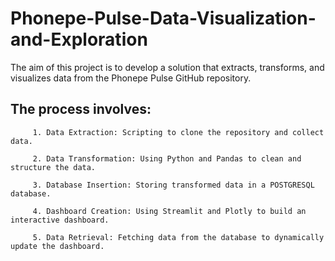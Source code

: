 # Phonepe-Pulse-Data-Visualization-and-Exploration

The aim of this project is to develop a solution that extracts, transforms, and visualizes data from the Phonepe Pulse GitHub repository.

## The process involves:

         1. Data Extraction: Scripting to clone the repository and collect data.
          
         2. Data Transformation: Using Python and Pandas to clean and structure the data.
          
         3. Database Insertion: Storing transformed data in a POSTGRESQL database.
          
         4. Dashboard Creation: Using Streamlit and Plotly to build an interactive dashboard.
          
         5. Data Retrieval: Fetching data from the database to dynamically update the dashboard.
